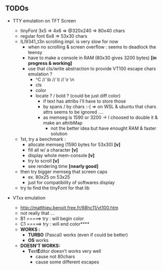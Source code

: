## TODOs


 - TTY emulation on TFT Screen
   - tinyFont 3x5 => 4x6 => @320x240 => 80x40 chars
   - regular font 6x8 => 53x30 chars
   - ILI9341_t3n scrolling impl. is very slow for now
     - when no scrolling & screen overflow : seems to deadlock the teensy
     - have to make a console in RAM (80x30 gives 3200 bytes) **[in progress & working]**
     - use that cls/write abstraction to provide VT100 escape chars emulation ?
        - ^C // \b // \t // \r \n
        - cls
        - color
        - locate ? / bold ? (could be just diff color)
          - if text has attribs I'll have to store those
          - by spans / by chars :-( => on WSL & ubuntu that chars attrs seems to be ignored ....
          - as memseg is 1590 or 3200 -> I choosed to double it & make an attribMap
            - not the better idea but have enought RAM & faster solution
    - 1st, try a benchmark : 
      - allocate memseg (1590 bytes for 53x30) **[v]**
      - fill all w/ a character **[v]**
      - display whole mem-console **[v]**
      - try to scroll **[v]**
      - see rendering time **[nearly good]** 
    - then try bigger memseg that screen caps
      - ex. 80x25 on 53x25
      - just for compatibility of softwares display
    - try to find the tinyFont for that lib



- VTxx emulation

  - http://matthieu.benoit.free.fr/68hc11/vt100.htm
  - not really that ...
  - <ESC> B1  =====> try : will begin color
  - <ESC> C1  =====> try : will end color****
  - **WORKS :** 
    - **TURBO** (Pascal) works (even if could be better)
    - **OS** works
  - **DOESN'T WORKS:**
    - **T**ext**E**ditor doesn't works very well
      - cause not 80chars
      - cause some different escapes